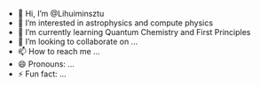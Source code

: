 - 👋 Hi, I’m @Lihuiminsztu
- 👀 I’m interested in astrophysics and compute physics
- 🌱 I’m currently learning Quantum Chemistry and First Principles
- 💞️ I’m looking to collaborate on ...
- 📫 How to reach me ...
- 😄 Pronouns: ...
- ⚡ Fun fact: ...

<!---
Lihuiminsztu/Lihuiminsztu is a ✨ special ✨ repository because its `README.md` (this file) appears on your GitHub profile.
You can click the Preview link to take a look at your changes.
--->
